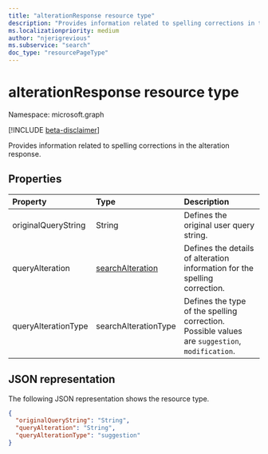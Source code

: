 ```yaml
---
title: "alterationResponse resource type"
description: "Provides information related to spelling corrections in the alteration response."
ms.localizationpriority: medium
author: "njerigrevious"
ms.subservice: "search"
doc_type: "resourcePageType"
---
```


# alterationResponse resource type

Namespace: microsoft.graph

[!INCLUDE [beta-disclaimer](../../includes/beta-disclaimer.md)]

Provides information related to spelling corrections in the alteration response.

## Properties

| Property     | Type        | Description |
|:-------------|:------------|:------------|
|originalQueryString|String| Defines the original user query string.|
|queryAlteration|[searchAlteration](searchalteration.md)| Defines the details of alteration information for the spelling correction.|
|queryAlterationType|searchAlterationType| Defines the type of the spelling correction. Possible values are `suggestion`, `modification`.|

## JSON representation

The following JSON representation shows the resource type.

<!-- {
  "blockType": "resource",
  "optionalProperties": [

  ],
  "@odata.type": "microsoft.graph.alterationResponse",
  "baseType": null
}-->

```json
{
  "originalQueryString": "String",
  "queryAlteration": "String",
  "queryAlterationType": "suggestion"
}
```
